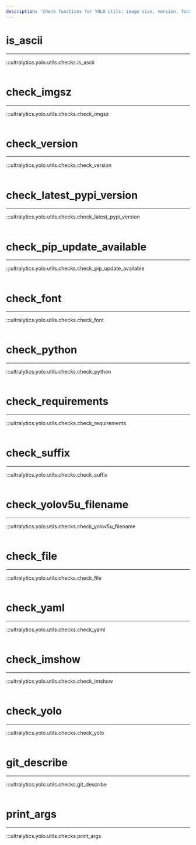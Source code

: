 ```yaml
---
description: 'Check functions for YOLO utils: image size, version, font, requirements, filename suffix, YAML file, YOLO, and Git version.'
---
```


# is_ascii
---
:::ultralytics.yolo.utils.checks.is_ascii
<br><br>

# check_imgsz
---
:::ultralytics.yolo.utils.checks.check_imgsz
<br><br>

# check_version
---
:::ultralytics.yolo.utils.checks.check_version
<br><br>

# check_latest_pypi_version
---
:::ultralytics.yolo.utils.checks.check_latest_pypi_version
<br><br>

# check_pip_update_available
---
:::ultralytics.yolo.utils.checks.check_pip_update_available
<br><br>

# check_font
---
:::ultralytics.yolo.utils.checks.check_font
<br><br>

# check_python
---
:::ultralytics.yolo.utils.checks.check_python
<br><br>

# check_requirements
---
:::ultralytics.yolo.utils.checks.check_requirements
<br><br>

# check_suffix
---
:::ultralytics.yolo.utils.checks.check_suffix
<br><br>

# check_yolov5u_filename
---
:::ultralytics.yolo.utils.checks.check_yolov5u_filename
<br><br>

# check_file
---
:::ultralytics.yolo.utils.checks.check_file
<br><br>

# check_yaml
---
:::ultralytics.yolo.utils.checks.check_yaml
<br><br>

# check_imshow
---
:::ultralytics.yolo.utils.checks.check_imshow
<br><br>

# check_yolo
---
:::ultralytics.yolo.utils.checks.check_yolo
<br><br>

# git_describe
---
:::ultralytics.yolo.utils.checks.git_describe
<br><br>

# print_args
---
:::ultralytics.yolo.utils.checks.print_args
<br><br>